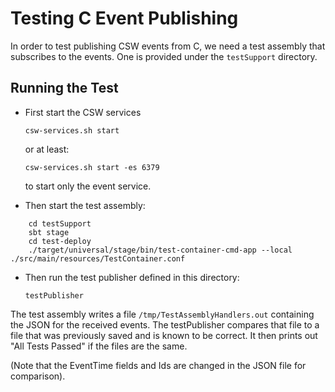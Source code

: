 Testing C Event Publishing
==========================

In order to test publishing CSW events from C, we need a test assembly that subscribes to the events.
One is provided under the `testSupport` directory.

## Running the Test

* First start the CSW services

    `csw-services.sh start`

    or at least:

    `csw-services.sh start -es 6379`

    to start only the event service.

* Then start the test assembly:
```shell script
    cd testSupport
    sbt stage
    cd test-deploy
    ./target/universal/stage/bin/test-container-cmd-app --local ./src/main/resources/TestContainer.conf
 ```

 * Then run the test publisher defined in this directory:
 
    `testPublisher`
 
 The test assembly writes a file `/tmp/TestAssemblyHandlers.out` containing the JSON for the received events.
 The testPublisher compares that file to a file that was previously saved and is known to be correct.
 It then prints out "All Tests Passed" if the files are the same.
 
 (Note that the EventTime fields and Ids are changed in the JSON file for comparison).
 